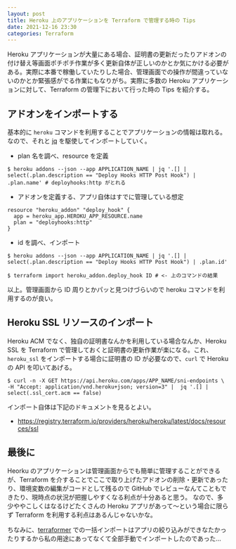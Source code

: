 ```yaml
---
layout: post
title: Heroku 上のアプリケーションを Terraform で管理する時の Tips
date: 2021-12-16 23:30
categories: Terraform
---
```


Heroku アプリケーションが大量にある場合、証明書の更新だったりアドオンの付け替え等画面ポチポチ作業が多く更新自体が正しいのかとか気にかける必要がある。実際に本番で稼働していたりした場合、管理画面での操作が間違っていないのかとか緊張感がでる作業にもなりがち。実際に多数の Heroku アプリケーションに対して、Terraform の管理下において行った時の Tips を紹介する。

## アドオンをインポートする

基本的に `heroku` コマンドを利用することでアプリケーションの情報は取れる。なので、それと [jq](https://stedolan.github.io/jq/) を駆使してインポートしていく。

- plan 名を調べ、resource を定義

```
$ heroku addons --json --app APPLICATION_NAME | jq '.[] | select(.plan.description == "Deploy Hooks HTTP Post Hook") | .plan.name' # deployhooks:http がとれる
```

- アドオンを定義する、アプリ自体はすでに管理している想定

```
resource "heroku_addon" "deploy_hook" {
  app = heroku_app.HEROKU_APP_RESOURCE.name
  plan = "deployhooks:http"
}
```

- id を調べ、インポート

```
$ heroku addons --json --app APPLICATION_NAME | jq '.[] | select(.plan.description == "Deploy Hooks HTTP Post Hook") | .plan.id'
```

```
$ terraform import heroku_addon.deploy_hook ID # <- 上のコマンドの結果
```

以上。管理画面から ID 周りとかパッと見つけづらいので heroku コマンドを利用するのが良い。

## Heroku SSL リソースのインポート

Heroku ACM でなく、独自の証明書なんかを利用している場合なんか、Heroku SSL を Terraform で管理しておくと証明書の更新作業が楽になる。これ、 `heroku_ssl` をインポートする場合に証明書の ID が必要なので、`curl` で Heroku の API を叩いてあげる。

```
$ curl -n -X GET https://api.heroku.com/apps/APP_NAME/sni-endpoints \
-H "Accept: application/vnd.heroku+json; version=3" |  jq '.[] | select(.ssl_cert.acm == false)
```

インポート自体は下記のドキュメントを見るとよい。

- https://registry.terraform.io/providers/heroku/heroku/latest/docs/resources/ssl


## 最後に

Heorku のアプリケーションは管理画面からでも簡単に管理することができるが、Terraform を介することでここで取り上げたアドオンの削除・更新であったり、環境変数の編集がコードとして残るので GitHub でレビューなんてこともできたり、現時点の状況が把握しやすくなる利点が十分あると思う。
なので、多少ややこしくはなるけどたくさんの Heroku アプリがあって〜という場合に限らず Terraform を利用する利点はあるんじゃないかな。

ちなみに、[terraformer](https://github.com/GoogleCloudPlatform/terraformer) での一括インポートはアプリの絞り込みができなたかったりするから私の用途にあってなくて全部手動でインポートしたのであった...
